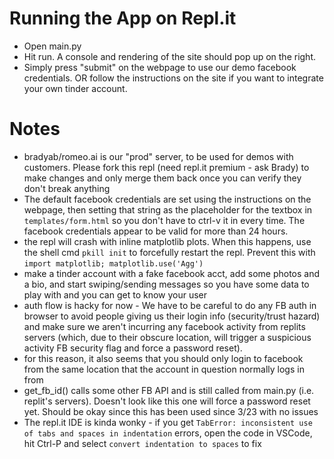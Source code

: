 # Running the App on Repl.it
- Open main.py
- Hit run. A console and rendering of the site should pop up on the right.
- Simply press "submit" on the webpage to use our demo facebook credentials. OR follow the instructions on the site if you want to integrate your own tinder account.

# Notes
- bradyab/romeo.ai is our "prod" server, to be used for demos with customers. Please fork this repl (need repl.it premium - ask Brady) to make changes and only merge them back once you can verify they don't break anything
- The default facebook credentials are set using the instructions on the webpage, then setting that string as the placeholder for the textbox in `templates/form.html` so you don't have to ctrl-v it in every time. The facebook credentials appear to be valid for more than 24 hours.
- the repl will crash with inline matplotlib plots. When this happens, use the shell cmd `pkill init` to forcefully restart the repl. Prevent this with `import matplotlib;
matplotlib.use('Agg')`
- make a tinder account with a fake facebook acct, add some photos and a bio, and start swiping/sending messages so you have some data to play with and you can get to know your user
- auth flow is hacky for now - We have to be careful to do any FB auth in browser to avoid people giving us their login info (security/trust hazard) and make sure we aren't incurring any facebook activity from replits servers (which, due to their obscure location, will trigger a suspicious activity FB security flag and force a password reset).
- for this reason, it also seems that you should only login to facebook from the same location that the account in question normally logs in from
- get_fb_id() calls some other FB API and is still called from main.py (i.e. replit's servers). Doesn't look like this one will force a password reset yet. Should be okay since this has been used since 3/23 with no issues
- The repl.it IDE is kinda wonky - if you get `TabError: inconsistent use of tabs and spaces in indentation` errors, open the code in VSCode, hit Ctrl-P and select `convert indentation to spaces` to fix